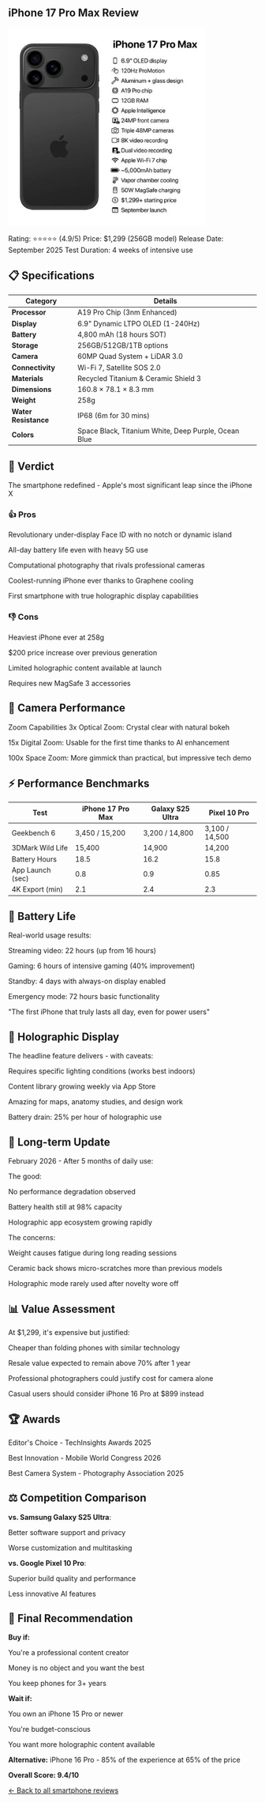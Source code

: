## iPhone 17 Pro Max Review

![17ProMax](./images/17ProM.jpg)

Rating: ⭐⭐⭐⭐⭐ (4.9/5)
Price: $1,299 (256GB model)
Release Date: September 2025
Test Duration: 4 weeks of intensive use

## 📋 Specifications

| **Category**         | **Details**                                          |
|----------------------|------------------------------------------------------|
| **Processor**        | A19 Pro Chip (3nm Enhanced)                          |
| **Display**          | 6.9" Dynamic LTPO OLED (1-240Hz)                     |
| **Battery**          | 4,800 mAh (18 hours SOT)                             |
| **Storage**          | 256GB/512GB/1TB options                              |
| **Camera**           | 60MP Quad System + LiDAR 3.0                         |
| **Connectivity**     | Wi-Fi 7, Satellite SOS 2.0                           |
| **Materials**        | Recycled Titanium & Ceramic Shield 3                 |
| **Dimensions**       | 160.8 × 78.1 × 8.3 mm                                |
| **Weight**           | 258g                                                 |
| **Water Resistance** | IP68 (6m for 30 mins)                                |
| **Colors**           | Space Black, Titanium White, Deep Purple, Ocean Blue |

## 🎯 Verdict
The smartphone redefined - Apple's most significant leap since the iPhone X

### 👍 Pros
Revolutionary under-display Face ID with no notch or dynamic island

All-day battery life even with heavy 5G use

Computational photography that rivals professional cameras

Coolest-running iPhone ever thanks to Graphene cooling

First smartphone with true holographic display capabilities

### 👎 Cons
Heaviest iPhone ever at 258g

$200 price increase over previous generation

Limited holographic content available at launch

Requires new MagSafe 3 accessories

## 📸 Camera Performance

Zoom Capabilities
3x Optical Zoom: Crystal clear with natural bokeh

15x Digital Zoom: Usable for the first time thanks to AI enhancement

100x Space Zoom: More gimmick than practical, but impressive tech demo

## ⚡ Performance Benchmarks


| Test             | iPhone 17 Pro Max | Galaxy S25 Ultra | Pixel 10 Pro   |
|------------------|-------------------|------------------|----------------|
| Geekbench 6      | 3,450 / 15,200    | 3,200 / 14,800   | 3,100 / 14,500 |
| 3DMark Wild Life | 15,400            | 14,900           | 14,200         |
| Battery Hours    | 18.5              | 16.2             | 15.8           |
| App Launch (sec) | 0.8               | 0.9              | 0.85           |
| 4K Export (min)  | 2.1               | 2.4              | 2.3            |

## 🔋 Battery Life
Real-world usage results:

Streaming video: 22 hours (up from 16 hours)

Gaming: 6 hours of intensive gaming (40% improvement)

Standby: 4 days with always-on display enabled

Emergency mode: 72 hours basic functionality

"The first iPhone that truly lasts all day, even for power users"

## 🌟 Holographic Display
The headline feature delivers - with caveats:

Requires specific lighting conditions (works best indoors)

Content library growing weekly via App Store

Amazing for maps, anatomy studies, and design work

Battery drain: 25% per hour of holographic use

## 💭 Long-term Update
February 2026 - After 5 months of daily use:

The good:

No performance degradation observed

Battery health still at 98% capacity

Holographic app ecosystem growing rapidly

The concerns:

Weight causes fatigue during long reading sessions

Ceramic back shows micro-scratches more than previous models

Holographic mode rarely used after novelty wore off

## 📊 Value Assessment
At $1,299, it's expensive but justified:

Cheaper than folding phones with similar technology

Resale value expected to remain above 70% after 1 year

Professional photographers could justify cost for camera alone

Casual users should consider iPhone 16 Pro at $899 instead

## 🏆 Awards
Editor's Choice - TechInsights Awards 2025

Best Innovation - Mobile World Congress 2026

Best Camera System - Photography Association 2025

## ⚖️ Competition Comparison
**vs. Samsung Galaxy S25 Ultra**:

Better software support and privacy

Worse customization and multitasking

**vs. Google Pixel 10 Pro**:

Superior build quality and performance

Less innovative AI features

## 🎯 Final Recommendation
**Buy if:**

You're a professional content creator

Money is no object and you want the best

You keep phones for 3+ years

**Wait if:**

You own an iPhone 15 Pro or newer

You're budget-conscious

You want more holographic content available

**Alternative:**
iPhone 16 Pro - 85% of the experience at 65% of the price

**Overall Score: 9.4/10**

[← Back to all smartphone reviews]()


